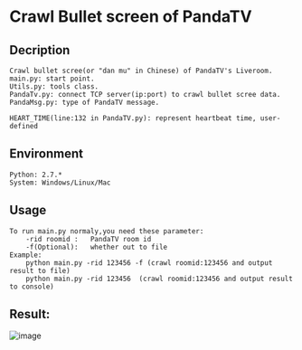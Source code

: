 # Crawl Bullet screen of PandaTV

## Decription
	Crawl bullet scree(or "dan mu" in Chinese) of PandaTV's Liveroom.
	main.py: start point.
	Utils.py: tools class.
	PandaTv.py: connect TCP server(ip:port) to crawl bullet scree data.
	PandaMsg.py: type of PandaTV message.

	HEART_TIME(line:132 in PandaTV.py): represent heartbeat time, user-defined


## Environment
	Python: 2.7.*
	System: Windows/Linux/Mac

## Usage
	To run main.py normaly,you need these parameter:
		-rid roomid : 	PandaTV room id
		-f(Optional): 	whether out to file
	Example:
		python main.py -rid 123456 -f (crawl roomid:123456 and output result to file) 
		python main.py -rid 123456	(crawl roomid:123456 and output result to console)

## Result:
![image](https://github.com/Kevinsss/danmu_panda/blob/master/result.png)




